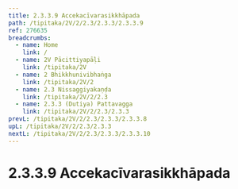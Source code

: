 ```yaml
---
title: 2.3.3.9 Accekacīvarasikkhāpada
path: /tipitaka/2V/2/2.3/2.3.3/2.3.3.9
ref: 276635
breadcrumbs:
  - name: Home
    link: /
  - name: 2V Pācittiyapāḷi
    link: /tipitaka/2V
  - name: 2 Bhikkhunivibhaṅga
    link: /tipitaka/2V/2
  - name: 2.3 Nissaggiyakaṇḍa
    link: /tipitaka/2V/2/2.3
  - name: 2.3.3 (Dutiya) Pattavagga
    link: /tipitaka/2V/2/2.3/2.3.3
prevL: /tipitaka/2V/2/2.3/2.3.3/2.3.3.8
upL: /tipitaka/2V/2/2.3/2.3.3
nextL: /tipitaka/2V/2/2.3/2.3.3/2.3.3.10
---
```


# 2.3.3.9 Accekacīvarasikkhāpada


